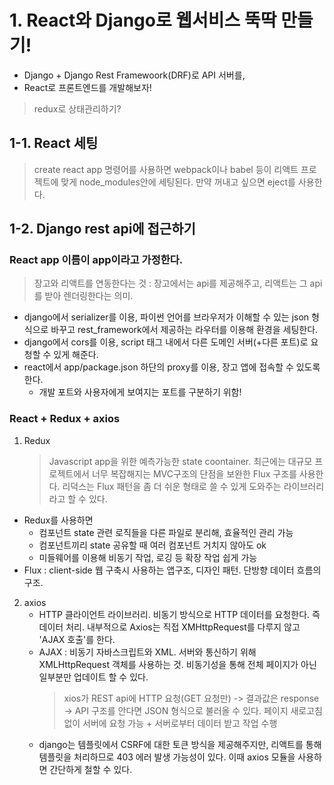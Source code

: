# 1. React와 Django로 웹서비스 뚝딱 만들기!

- Django + Django Rest Framewoork(DRF)로 API 서버를,
- React로 프론트엔드를 개발해보자!

> redux로 상태관리하기?

## 1-1. React 세팅

> create react app 명령어를 사용하면 webpack이나 babel 등이 리액트 프로젝트에 맞게 node_modules안에 세팅된다.
> 만약 꺼내고 싶으면 eject를 사용한다.

## 1-2. Django rest api에 접근하기

### React app 이름이 app이라고 가정한다.

> 장고와 리액트를 연동한다는 것 : 장고에서는 api를 제공해주고, 리액트는 그 api를 받아 렌더링한다는 의미.

- django에서 serializer를 이용, 파이썬 언어를 브라우저가 이해할 수 있는 json 형식으로 바꾸고 rest_framework에서 제공하는 라우터를 이용해 환경을 세팅한다.
- django에서 cors를 이용, script 태그 내에서 다른 도메인 서버(+다른 포트)로 요청할 수 있게 해준다.
- react에서 app/package.json 하단의 proxy를 이용, 장고 앱에 접속할 수 있도록 한다.
  - 개발 포트와 사용자에게 보여지는 포트를 구분하기 위함!

### React + Redux + axios

1. Redux
   > Javascript app을 위한 예측가능한 state coontainer.
   > 최근에는 대규모 프로젝트에서 너무 복잡해지는 MVC구조의 단점을 보완한 Flux 구조를 사용한다.
   > 리덕스는 Flux 패턴을 좀 더 쉬운 형태로 쓸 수 있게 도와주는 라이브러리라고 할 수 있다.

- Redux를 사용하면
  - 컴포넌트 state 관련 로직들을 다른 파일로 분리해, 효율적인 관리 가능
  - 컴포넌트끼리 state 공유할 때 여러 컴포넌트 거치지 않아도 ok
  - 미들웨어를 이용해 비동기 작업, 로깅 등 확장 작업 쉽게 가능
- Flux : client-side 웹 구축시 사용하는 앱구조, 디자인 패턴. 단방향 데이터 흐름의 구조.

2. axios
   - HTTP 클라이언트 라이브러리. 비동기 방식으로 HTTP 데이터를 요청한다. 즉 데이터 처리. 내부적으로 Axios는 직접 XMHttpRequest를 다루지 않고 'AJAX 호출'를 한다.
   - AJAX : 비동기 자바스크립트와 XML. 서버와 통신하기 위해 XMLHttpRequest 객체를 사용하는 것.
     비동기성을 통해 전체 페이지가 아닌 일부분만 업데이트 할 수 있다.
     > xios가 REST api에 HTTP 요청(GET 요청만) -> 결과값은 response -> API 구조를 안다면 JSON 형식으로 불러올 수 있다.
     > 페이지 새로고침없이 서버에 요청 가능 + 서버로부터 데이터 받고 작업 수행
   - django는 템플릿에서 CSRF에 대한 토큰 방식을 제공해주지만, 리액트를 통해 템플릿을 처리하므로 403 에러 발생 가능성이 있다. 이때 axios 모듈을 사용하면 간단하게 철할 수 있다.
